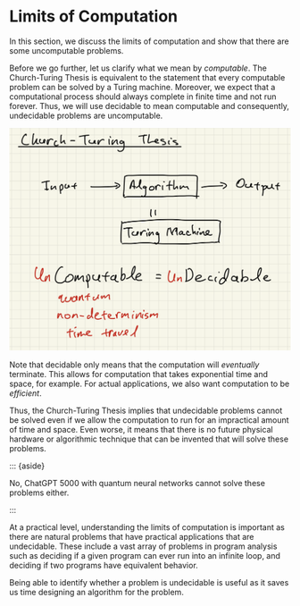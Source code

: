 # Limits of Computation

In this section, we discuss the limits of computation and show that
there are some uncomputable problems.

Before we go further, let us clarify what we mean by *computable*. The
Church-Turing Thesis is equivalent to the statement that every
computable problem can be solved by a Turing machine. Moreover, we
expect that a computational process should always complete in finite
time and not run forever. Thus, we will use decidable to mean computable
and consequently, undecidable problems are uncomputable.

![](./church-turing.png)

Note that decidable only means that the computation will *eventually*
terminate. This allows for computation that takes exponential time and
space, for example. For actual applications, we also want computation to
be *efficient*.

Thus, the Church-Turing Thesis implies that undecidable problems cannot
be solved even if we allow the computation to run for an impractical
amount of time and space. Even worse, it means that there is no future
physical hardware or algorithmic technique that can be invented that
will solve these problems.

::: {aside}

No, ChatGPT 5000 with quantum neural networks cannot solve these
problems either.

:::

At a practical level, understanding the limits of computation is
important as there are natural problems that have practical applications
that are undecidable. These include a vast array of problems in program
analysis such as deciding if a given program can ever run into an
infinite loop, and deciding if two programs have equivalent behavior.

Being able to identify whether a problem is undecidable is useful as it
saves us time designing an algorithm for the problem.
